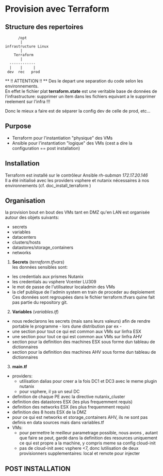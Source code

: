 # Provision avec Terraform  

## Structure des repertoires  
```
      /opt
       |  
infrastructure Linux  
       |
    Terraform
       |
  ------------
  |    |     |
 dev  rec   prod
```   
** !! ATTENTION !! **
Des le depart une separation du code selon les environnements.  
En effet le fichier plat **terraform.state** est une veritable base de données de l'infrastructure: supprimer un item dans les fichiers equivant a le supprimer reelement sur l'infra !!!  

Donc le mieux a faire est de séparer la config dev de celle de prod, etc...  

## Purpose  

* Terraform pour l'instantiation "physique" des VMs  
* Ansible pour l'instantiation "logique" des VMs (cest a dire la configuration == post installation)  

## Installation  

Terraform est installé sur le contrôleur Ansible *rh-subman 172.17.20.146*  
Il a été initialisé avec les providers vsphere et nutanix nécessaires à nos environnements (cf. doc_install_terraform )  

## Organisation  
la provision bout en bout des VMs tant en DMZ qu'en LAN est organisée autour des objets suivants:  

* secrets  
* variables  
* datacenters  
* clusters/hosts    
* datastores/storage_containers  
* networks  

1. **Secrets** (*terraform.tfvars*)   
les données sensibles sont:  
- les credentials aux prismes Nutanix  
- les credentials au vsphere Vcenter LU309  
- le mot de passe de l'utilisateur localadmin des VMs  
- la clef publique de l'admin system en train de proceder au deploiement  
Ces données sont regroupées dans le fichier terraform.tfvars quine fait pas partie du repository git.  

2. **Variables** (*variables.tf*)    
* nous redeclarons les secrets (mais sans leurs valeurs) afin de rendre portable le programme - lors dune distribution par ex -  
* une section pour tout ce qui est common aux VMs sur linfra ESX     
* une section pour tout ce qui est common aux VMs sur linfra AHV  
* section pour la definition des machines ESX sous forme dun tableau de dictionnaires    
* section pour la definition des machines AHV sous forme dun tableau de dictionnaires    

3. **main.tf**    
* providers:  
  * utilisation dalias pour creer a la fois DC1 et DC3 avec le meme plugin nutanix  
  * pour vsphere, il ya un seul DC  
* definition de chaque PE avec la directive nutanix_cluster  
* definition des datastores ESX (les plus frequemment requis)  
* definition des networks ESX (les plus frequemment requis)  
* definition des 8 hosts ESX de la DMZ  
* pour ce qui est networks et storage_containers AHV, ils ne sont pas definis en data sources mais dans variables.tf  
* VMs:  
  * pour permettre le meilleur parametrage possible, nous avons , autant que faire se peut, gardé dans la definition des resources uniquement ce qui est propre a la machine, y compris meme sa config cloud-init  
  * pas de cloud-init avec vsphere <7, donc lutilisation de deux provisionners supplementaires: local et remote pour injecter  

## POST INSTALLATION  
    

